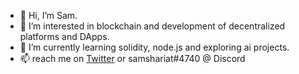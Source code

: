 - 👋 Hi, I’m Sam.
- 👀 I’m interested in blockchain and development of decentralized platforms and DApps.
- 🌱 I’m currently learning solidity, node.js and exploring ai projects.
- 📫 reach me on <a href="https://twitter.com/SamyWalters" target="_blank">Twitter</a> or samshariat#4740 @ Discord

<!---
sam-shariat/sam-shariat is a ✨ special ✨ repository because its `README.md` (this file) appears on your GitHub profile.
You can click the Preview link to take a look at your changes.
--->
